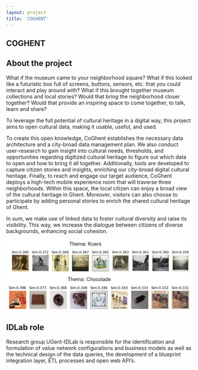 ```yaml
---
layout: project
title: 'COGHENT'
---
```

## COGHENT
## About the project
What if the museum came to your neighborhood square? What if this looked like a futuristic box full of screens, buttons, sensors, etc. that you could interact and play around with? What if this brought together museum collections and local stories? Would that bring the neighborhood closer together? Would that provide an inspiring space to come together, to talk, learn and share?

To leverage the full potential of cultural heritage in a digital way, this project aims to open cultural data, making it usable, useful, and used.

To create this open knowledge, CoGhent establishes the necessary data architecture and a city-broad data management plan. We also conduct user-research to gain insight into cultural needs, thresholds, and opportunities regarding digitized cultural heritage to figure out which data to open and how to bring it all together. Additionally, tools are developed to capture citizen stories and insights, enriching our city-broad digital cultural heritage. Finally, to reach and engage our target audience, CoGhent deploys a high-tech mobile experience room that will traverse three neighborhoods. Within this space, the local citizen can enjoy a broad view of the cultural heritage in Ghent. Moreover, visitors can also choose to participate by adding personal stories to enrich the shared cultural heritage of Ghent.

In sum, we make use of linked data to foster cultural diversity and raise its visibility. This way, we increase the dialogue between citizens of diverse backgrounds, enhancing social cohesion.

<img src="/assets/img/projects/COGHENT/coghentresults.PNG" width="500" alt="COGHENT Results">

## IDLab role
Research group UGent-IDLab is responsible for the identification and formulation of value network configurations and business models as well as the technical design of the data queries, the development of a blueprint integration layer, ETL processes and open web API’s.
